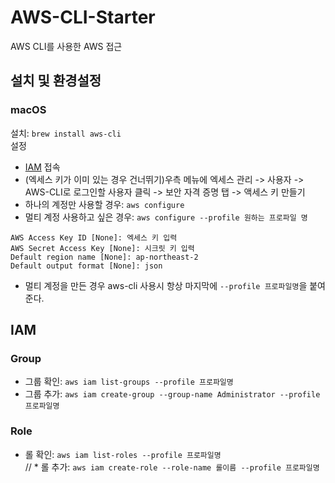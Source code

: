 # AWS-CLI-Starter
AWS CLI를 사용한 AWS 접근

## 설치 및 환경설정
### macOS
설치: `brew install aws-cli`   
설정
* [IAM](https://console.aws.amazon.com/iam/home?region=ap-northeast-2#/home) 접속   
* (엑세스 키가 이미 있는 경우 건너뛰기)우측 메뉴에 엑세스 관리 -> 사용자 -> AWS-CLI로 로그인할 사용자 클릭 -> 보안 자격 증명 탭 -> 액세스 키 만들기
* 하나의 계정만 사용할 경우: `aws configure`
* 멀티 계정 사용하고 싶은 경우: `aws configure --profile 원하는 프로파일 명`
``` shell
AWS Access Key ID [None]: 엑세스 키 입력
AWS Secret Access Key [None]: 시크릿 키 입력
Default region name [None]: ap-northeast-2
Default output format [None]: json
```

* 멀티 계정을 만든 경우 aws-cli 사용시 항상 마지막에 `--profile 프로파일명`을 붙여준다.

## IAM
### Group
* 그룹 확인: `aws iam list-groups --profile 프로파일명`
* 그룹 추가: `aws iam create-group --group-name Administrator --profile 프로파일명`

### Role
* 롤 확인: `aws iam list-roles --profile 프로파일명`  
// * 롤 추가: `aws iam create-role --role-name 롤이름 --profile 프로파일명`
